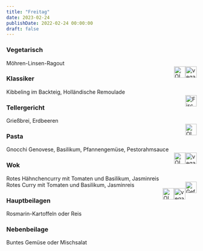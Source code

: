```yaml
---
title: "Freitag"
date: 2023-02-24
publishDate: 2022-02-24 00:00:00
draft: false
---
```

### Vegetarisch  
<div class="flex-container">
<div>Möhren-Linsen-Ragout</div><div margin-left="auto"><img loading="lazy" src="../images/vegan.png" style="float:right;" alt="vegan.png" height=30px><img loading="lazy" src="../images/OLV.png" style="float:right;" alt="OLV.png" height=30px></div></div>

### Klassiker  
<div class="flex-container">
<div>Kibbeling im Backteig, Holländische Remoulade</div><div margin-left="auto"><img loading="lazy" src="../images/Fisch.png" style="float:right;" alt="Fisch.png" height=30px></div></div>

### Tellergericht  
<div class="flex-container">
<div>Grießbrei, Erdbeeren</div><div margin-left="auto"><img loading="lazy" src="../images/OLV.png" style="float:right;" alt="OLV.png" height=30px></div></div>

### Pasta  
<div class="flex-container">
<div>Gnocchi Genovese, Basilikum, Pfannengemüse, Pestorahmsauce</div><div margin-left="auto"><img loading="lazy" src="../images/vegan.png" style="float:right;" alt="vegan.png" height=30px><img loading="lazy" src="../images/OLV.png" style="float:right;" alt="OLV.png" height=30px></div></div>

### Wok  
<div class="flex-container">
<div>Rotes Hähnchencurry mit Tomaten und Basilikum, Jasminreis</div><div margin-left="auto"><img loading="lazy" src="../images/Geflügel.png" style="float:right;" alt="Geflügel.png" height=30px></div></div><div class="flex-container">
<div>Rotes Curry mit Tomaten und Basilikum, Jasminreis</div><div margin-left="auto"><img loading="lazy" src="../images/vegan.png" style="float:right;" alt="vegan.png" height=30px><img loading="lazy" src="../images/OLV.png" style="float:right;" alt="OLV.png" height=30px></div></div>

### Hauptbeilagen  
<div class="flex-container">
<div>Rosmarin-Kartoffeln oder Reis </div><div margin-left="auto"></div></div>

### Nebenbeilage  
<div class="flex-container">
<div>Buntes Gemüse oder Mischsalat </div><div margin-left="auto"></div></div>

